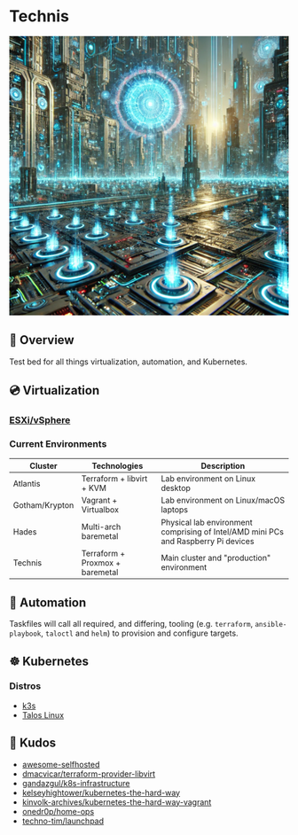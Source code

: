 # Technis

![Technis](docs/src/assets/technis.webp)

## 🌅 Overview

Test bed for all things virtualization, automation, and Kubernetes.

## 💿 Virtualization

### [ESXi/vSphere](docs/src/assets/friendship.png)

### Current Environments

| Cluster        | Technologies                    | Description                                                                        |
| -------------- | ------------------------------- | ---------------------------------------------------------------------------------- |
| Atlantis       | Terraform + libvirt + KVM       | Lab environment on Linux desktop                                                   |
| Gotham/Krypton | Vagrant + Virtualbox            | Lab environment on Linux/macOS laptops                                             |
| Hades          | Multi-arch baremetal            | Physical lab environment comprising of Intel/AMD mini PCs and Raspberry Pi devices |
| Technis        | Terraform + Proxmox + baremetal | Main cluster and "production" environment                                          |

## 🤖 Automation

Taskfiles will call all required, and differing, tooling (e.g. `terraform`, `ansible-playbook`, `taloctl` and `helm`) to provision and configure targets.

## ☸️ Kubernetes

### Distros

- [k3s](https://k3s.io)
- [Talos Linux](https://www.talos.dev/)

## 🤝 Kudos

- [awesome-selfhosted](https://github.com/awesome-selfhosted/awesome-selfhosted)
- [dmacvicar/terraform-provider-libvirt](https://github.com/dmacvicar/terraform-provider-libvirt)
- [gandazgul/k8s-infrastructure](https://github.com/gandazgul/k8s-infrastructure)
- [kelseyhightower/kubernetes-the-hard-way](https://github.com/kelseyhightower/kubernetes-the-hard-way)
- [kinvolk-archives/kubernetes-the-hard-way-vagrant](https://github.com/kinvolk-archives/kubernetes-the-hard-way-vagrant)
- [onedr0p/home-ops](https://github.com/onedr0p/home-ops)
- [techno-tim/launchpad](https://github.com/techno-tim/launchpad)
